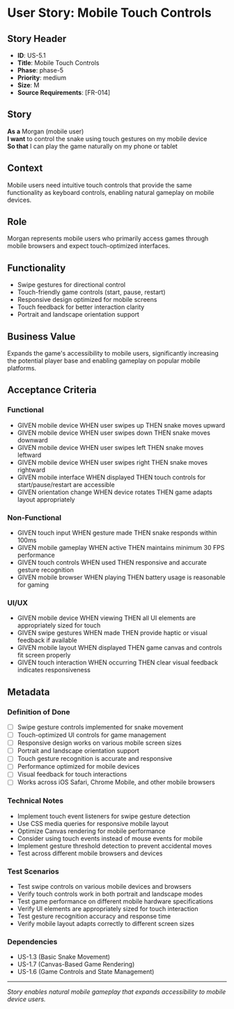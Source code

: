 # User Story: Mobile Touch Controls

## Story Header
- **ID**: US-5.1
- **Title**: Mobile Touch Controls
- **Phase**: phase-5
- **Priority**: medium
- **Size**: M
- **Source Requirements**: [FR-014]

## Story
**As a** Morgan (mobile user)  
**I want** to control the snake using touch gestures on my mobile device  
**So that** I can play the game naturally on my phone or tablet

## Context
Mobile users need intuitive touch controls that provide the same functionality as keyboard controls, enabling natural gameplay on mobile devices.

## Role
Morgan represents mobile users who primarily access games through mobile browsers and expect touch-optimized interfaces.

## Functionality
- Swipe gestures for directional control
- Touch-friendly game controls (start, pause, restart)
- Responsive design optimized for mobile screens
- Touch feedback for better interaction clarity
- Portrait and landscape orientation support

## Business Value
Expands the game's accessibility to mobile users, significantly increasing the potential player base and enabling gameplay on popular mobile platforms.

## Acceptance Criteria

### Functional
- GIVEN mobile device WHEN user swipes up THEN snake moves upward
- GIVEN mobile device WHEN user swipes down THEN snake moves downward
- GIVEN mobile device WHEN user swipes left THEN snake moves leftward
- GIVEN mobile device WHEN user swipes right THEN snake moves rightward
- GIVEN mobile interface WHEN displayed THEN touch controls for start/pause/restart are accessible
- GIVEN orientation change WHEN device rotates THEN game adapts layout appropriately

### Non-Functional
- GIVEN touch input WHEN gesture made THEN snake responds within 100ms
- GIVEN mobile gameplay WHEN active THEN maintains minimum 30 FPS performance
- GIVEN touch controls WHEN used THEN responsive and accurate gesture recognition
- GIVEN mobile browser WHEN playing THEN battery usage is reasonable for gaming

### UI/UX
- GIVEN mobile device WHEN viewing THEN all UI elements are appropriately sized for touch
- GIVEN swipe gestures WHEN made THEN provide haptic or visual feedback if available
- GIVEN mobile layout WHEN displayed THEN game canvas and controls fit screen properly
- GIVEN touch interaction WHEN occurring THEN clear visual feedback indicates responsiveness

## Metadata

### Definition of Done
- [ ] Swipe gesture controls implemented for snake movement
- [ ] Touch-optimized UI controls for game management
- [ ] Responsive design works on various mobile screen sizes
- [ ] Portrait and landscape orientation support
- [ ] Touch gesture recognition is accurate and responsive
- [ ] Performance optimized for mobile devices
- [ ] Visual feedback for touch interactions
- [ ] Works across iOS Safari, Chrome Mobile, and other mobile browsers

### Technical Notes
- Implement touch event listeners for swipe gesture detection
- Use CSS media queries for responsive mobile layout
- Optimize Canvas rendering for mobile performance
- Consider using touch events instead of mouse events for mobile
- Implement gesture threshold detection to prevent accidental moves
- Test across different mobile browsers and devices

### Test Scenarios
- Test swipe controls on various mobile devices and browsers
- Verify touch controls work in both portrait and landscape modes
- Test game performance on different mobile hardware specifications
- Verify UI elements are appropriately sized for touch interaction
- Test gesture recognition accuracy and response time
- Verify mobile layout adapts correctly to different screen sizes

### Dependencies
- US-1.3 (Basic Snake Movement)
- US-1.7 (Canvas-Based Game Rendering)
- US-1.6 (Game Controls and State Management)

---

*Story enables natural mobile gameplay that expands accessibility to mobile device users.*